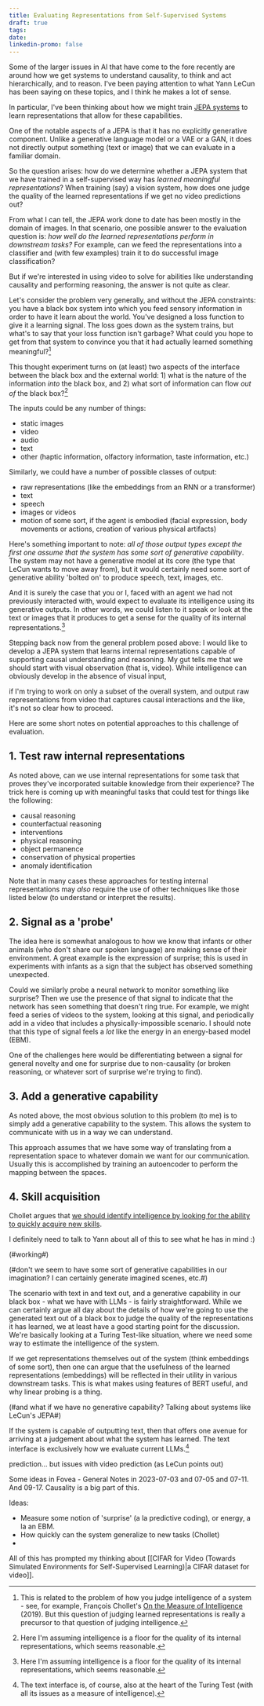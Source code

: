 ```yaml
---
title: Evaluating Representations from Self-Supervised Systems
draft: true
tags: 
date: 
linkedin-promo: false
---
```

Some of the larger issues in AI that have come to the fore recently are around how we get systems to understand causality, to think and act hierarchically, and to reason. I've been paying attention to what Yann LeCun has been saying on these topics, and I think he makes a lot of sense.

In particular, I've been thinking about how we might train [JEPA systems](https://openreview.net/forum?id=BZ5a1r-kVsf) to learn representations that allow for these capabilities.

One of the notable aspects of a JEPA is that it has no explicitly generative component. Unlike a generative language model or a VAE or a GAN, it does not directly output something (text or image) that we can evaluate in a familiar domain.

So the question arises: how do we determine whether a JEPA system that we have trained in a self-supervised way has *learned meaningful representations*?  When training (say) a vision system, how does one judge the quality of the learned representations if we get no video predictions out?

From what I can tell, the JEPA work done to date has been mostly in the domain of images. In that scenario, one possible answer to the evaluation question is: *how well do the learned representations perform in downstream tasks?* For example, can we feed the representations into a classifier and (with few examples) train it to do successful image classification?

But if we're interested in using video to solve for abilities like understanding causality and performing reasoning, the answer is not quite as clear.

Let's consider the problem very generally, and without the JEPA constraints: you have a black box system into which you feed sensory information in order to have it learn about the world. You've designed a loss function to give it a learning signal. The loss goes down as the system trains, but what's to say that your loss function isn't garbage? What could you hope to get from that system to convince you that it had actually learned something meaningful?[^2]

This thought experiment turns on (at least) two aspects of the interface between the black box and the external world: 1) what is the nature of the information *into* the black box, and 2) what sort of information can flow *out of* the black box?[^3]

The inputs could be any number of things:
- static images
- video
- audio
- text
- other (haptic information, olfactory information, taste information, etc.)

Similarly, we could have a number of possible classes of output:
- raw representations (like the embeddings from an RNN or a transformer)
- text
- speech
- images or videos
- motion of some sort, if the agent is embodied (facial expression, body movements or actions, creation of various physical artifacts)

Here's something important to note: *all of those output types except the first one assume that the system has some sort of generative capability*. The system may not have a generative model at its core (the type that LeCun wants to move away from), but it would certainly need some sort of generative ability 'bolted on' to produce speech, text, images, etc.

And it is surely the case that you or I, faced with an agent we had not previously interacted with, would expect to evaluate its intelligence using its generative outputs. In other words, we could listen to it speak or look at the text or images that it produces to get a sense for the quality of its internal representations.[^3]

Stepping back now from the general problem posed above: I would like to develop a JEPA system that learns internal representations capable of supporting causal understanding and reasoning. My gut tells me that we should start with visual observation (that is, video). While intelligence can obviously develop in the absence of visual input, 


if I'm trying to work on only a subset of the overall system, and output raw representations from video that captures causal interactions and the like, it's not so clear how to proceed.

Here are some short notes on potential approaches to this challenge of evaluation.

## 1. Test raw internal representations

As noted above, can we use internal representations for some task that proves they've incorporated suitable knowledge from their experience? The trick here is coming up with meaningful tasks that could test for things like the following:
- causal reasoning
- counterfactual reasoning
- interventions
- physical reasoning
- object permanence
- conservation of physical properties
- anomaly identification

Note that in many cases these approaches for testing internal representations may *also* require the use of other techniques like those listed below (to understand or interpret the results).

## 2. Signal as a 'probe'

The idea here is somewhat analogous to how we know that infants or other animals (who don't share our spoken language) are making sense of their environment. A great example is the expression of surprise; this is used in experiments with infants as a sign that the subject has observed something unexpected.

Could we similarly probe a neural network to monitor something like surprise? Then we use the presence of that signal to indicate that the network has seen something that doesn't ring true. For example, we might feed a series of videos to the system, looking at this signal, and periodically add in a video that includes a physically-impossible scenario. I should note that this type of signal feels a *lot* like the energy in an energy-based model (EBM).

One of the challenges here would be differentiating between a signal for general novelty and one for surprise due to non-causality (or broken reasoning, or whatever sort of surprise we're trying to find).

## 3. Add a generative capability

As noted above, the most obvious solution to this problem (to me) is to simply add a generative capability to the system. This allows the system to communicate with us in a way we can understand.

This approach assumes that we have some way of translating from a representation space to whatever domain we want for our communication. Usually this is accomplished by training an autoencoder to perform the mapping between the spaces.

## 4. Skill acquisition

Chollet argues that [we should identify intelligence by looking for the ability to quickly acquire new skills](https://arxiv.org/abs/1911.01547).


I definitely need to talk to Yann about all of this to see what he has in mind :)



(#working#)

(#don't we seem to have some sort of generative capabilities in our imagination? I can certainly generate imagined scenes, etc.#)

The scenario with text in and text out, and a generative capability in our black box - what we have with LLMs - is fairly straightforward. While we can certainly argue all day about the details of how we're going to use the generated text out of a black box to judge the quality of the representations it has learned, we at least have a good starting point for the discussion. We're basically looking at a Turing Test-like situation, where we need some way to estimate the intelligence of the system.


If we get representations themselves out of the system (think embeddings of some sort), then one can argue that the usefulness of the learned representations (embeddings) will be reflected in their utility in various downstream tasks. This is what makes using features of BERT useful, and why linear probing is a thing.

(#and what if we have no generative capability? Talking about systems like LeCun's JEPA#)

If the system is capable of outputting text, then that offers one avenue for arriving at a judgement about what the system has learned. The text interface is exclusively how we evaluate current LLMs.[^4]



prediction... but issues with video prediction (as LeCun points out)

Some ideas in Fovea - General Notes in 2023-07-03 and 07-05 and 07-11. And 09-17. Causality is a big part of this.

Ideas:
- Measure some notion of 'surprise' (a la predictive coding), or energy, a la an EBM.
- How quickly can the system generalize to new tasks (Chollet)
- 


All of this has prompted my thinking about [[CIFAR for Video (Towards Simulated Environments for Self-Supervised Learning)|a CIFAR dataset for video]].


[^2]: This is related to the problem of how you judge intelligence of a system - see, for example, François Chollet's [On the Measure of Intelligence](https://arxiv.org/abs/1911.01547) (2019). But this question of judging learned representations is really a precursor to that question of judging intelligence.

[^3]: Here I'm assuming intelligence is a floor for the quality of its internal representations, which seems reasonable.

[^3]: There's also a question about whether information into the system is in any way conditional on the outputs of the system. In other words, is there a feedback loop between the output of the system and what it receives back? Here I'm assuming there is no feedback; but if there is, it begins looking like a reinforcement learning problem.

[^4]: The text interface is, of course, also at the heart of the Turing Test (with all its issues as a measure of intelligence).